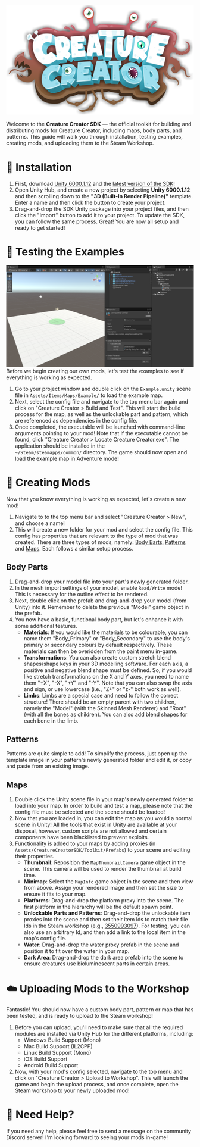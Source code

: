![Creature Creator Logo](./Logo.png)

Welcome to the **Creature Creator SDK** — the official toolkit for building and distributing mods for Creature Creator, including maps, body parts, and patterns.
This guide will walk you through installation, testing examples, creating mods, and uploading them to the Steam Workshop.

# 🚀 Installation
1. First, download [Unity 6000.1.12](https://unity.com/releases/editor/whats-new/6000.1.12) and the [latest version of the SDK](https://github.com/daniellochner/creature-creator-sdk/releases)!
2. Open Unity Hub, and create a new project by selecting **Unity 6000.1.12** and then scrolling down to the **"3D (Built-In Render Pipeline)"** template. Enter a name and then click the button to create your project.
3. Drag-and-drop the SDK Unity package into your project files, and then click the "Import" button to add it to your project. To update the SDK, you can follow the same process.
Great! You are now all setup and ready to get started!

# 🧪 Testing the Examples
![Example Map](./ExampleMap.png)
Before we begin creating our own mods, let's test the examples to see if everything is working as expected.
1. Go to your project window and double click on the `Example.unity` scene file in `Assets/Items/Maps/Example/` to load the example map.
2. Next, select the config file and navigate to the top menu bar again and click on "Creature Creator > Build and Test". This will start the build process for the map, as well as the unlockable part and pattern, which are referenced as dependencies in the config file.
3. Once completed, the executable will be launched with command-line arguments pointing to your mod! Note that if the executable cannot be found, click "Creature Creator > Locate Creature Creator.exe". The application should be installed in the `~/Steam/steamapps/common/` directory.
The game should now open and load the example map in Adventure mode!

# 🎨 Creating Mods
Now that you know everything is working as expected, let's create a new mod!
1. Navigate to to the top menu bar and select "Creature Creator > New", and choose a name!
2. This will create a new folder for your mod and select the config file. This config has properties that are relevant to the type of mod that was created.
There are three types of mods, namely: [Body Barts](##body-parts), [Patterns](##patterns) and [Maps](##maps). Each follows a similar setup process.

## Body Parts
1. Drag-and-drop your model file into your part's newly generated folder.
2. In the mesh import settings of your model, enable `Read/Write` mode! This is necessary for the outline effect to be rendered.
3. Next, double click on the prefab and drag-and-drop your model (from Unity) into it. Remember to delete the previous "Model" game object in the prefab.
4. You now have a basic, functional body part, but let's enhance it with some additional features.
   - **Materials**: If you would like the materials to be colourable, you can name them "Body_Primary" or "Body_Secondary" to use the body's primary or secondary colours by default respectively. These materials can then be overidden from the paint menu in-game.
   - **Transformations**: You can also create custom stretch blend shapes/shape keys in your 3D modelling software. For each axis, a positive and negative blend shape must be defined. So, if you would like stretch transformations on the X and Y axes, you need to name them "+X", "-X", "+Y" and "-Y". Note that you can also swap the axis and sign, or use lowercase (i.e., "Z+" or "z-" both work as well).
   - **Limbs**: Limbs are a special case and need to follow the correct structure! There should be an empty parent with two children, namely the "Model" (with the Skinned Mesh Renderer) and "Root" (with all the bones as children). You can also add blend shapes for each bone in the limb.

## Patterns
Patterns are quite simple to add! To simplify the process, just open up the template image in your pattern's newly generated folder and edit it, or copy and paste from an existing image.

## Maps
1. Double click the Unity scene file in your map's newly generated folder to load into your map. In order to build and test a map, please note that the config file must be selected and the scene should be loaded!
2. Now that you are loaded in, you can edit the map as you would a normal scene in Unity! All the tools that exist in Unity are available at your disposal, however, custom scripts are not allowed and certain components have been blacklisted to prevent exploits.
3. Functionality is added to your maps by adding proxies (in `Assets/CreatureCreatorSDK/Toolkit/Prefabs`) to your scene and editing their properties.
   - **Thumbnail**: Reposition the `MapThumbnailCamera` game object in the scene. This camera will be used to render the thumbnail at build time.
   - **Minimap**: Select the `MapInfo` game object in the scene and then view from above. Assign your rendered image and then set the size to ensure it fits to your map.
   - **Platforms**: Drag-and-drop the platform proxy into the scene. The first platform in the hierarchy will be the default spawn point.
   - **Unlockable Parts and Patterns**: Drag-and-drop the unlockable item proxies into the scene and then set their item Ids to match their file Ids in the Steam workshop (e.g., [3550993097](https://steamcommunity.com/sharedfiles/filedetails/?id=3550993097)). For testing, you can also use an arbitrary Id, and then add a link to the local item in the map's config file.
   - **Water**: Drag-and-drop the water proxy prefab in the scene and position it to fit over the water in your map.
   - **Dark Area**: Drag-and-drop the dark area prefab into the scene to ensure creatures use bioluminescent parts in certain areas.

# ☁️ Uploading Mods to the Workshop
Fantastic! You should now have a custom body part, pattern or map that has been tested, and is ready to upload to the Steam workshop!
1. Before you can upload, you'll need to make sure that all the required modules are installed via Unity Hub for the different platforms, including:
   - Windows Build Support (Mono)
   - Mac Build Support (IL2CPP)
   - Linux Build Support (Mono)
   - iOS Build Support
   - Android Build Support
2. Now, with your mod's config selected, navigate to the top menu and click on "Creature Creator > Upload to Workshop".
This will launch the game and begin the upload process, and once complete, open the Steam workshop to your newly uploaded mod!

# 💬 Need Help?
If you need any help, please feel free to send a message on the community Discord server! I'm looking forward to seeing your mods in-game!
